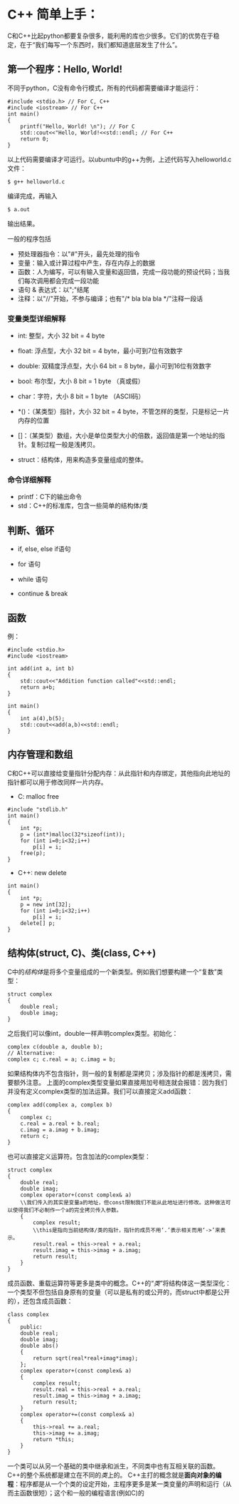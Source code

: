 # C++ 简单上手：

C和C++比起python都要复杂很多，能利用的库也少很多。它们的优势在于稳定，在于“我们每写一个东西时，我们都知道底层发生了什么”。

## 第一个程序：Hello, World!
不同于python，C没有命令行模式，所有的代码都需要编译才能运行：

```
#include <stdio.h> // For C, C++
#include <iostream> // For C++
int main()
{
    printf("Hello, World! \n"); // For C
    std::cout<<"Hello, World!<<std::endl; // For C++
    return 0;
}
```
以上代码需要编译才可运行。以ubuntu中的g++为例，上述代码写入helloworld.c文件：
```console
$ g++ helloworld.c
```
编译完成，再输入
```console
$ a.out
```
输出结果。

一般的程序包括
* 预处理器指令：以"#"开头，最先处理的指令
* 变量：输入或计算过程中产生，存在内存上的数据
* 函数：人为编写，可以有输入变量和返回值，完成一段功能的预设代码；当我们每次调用都会完成一段功能
* 语句 & 表达式：以";"结尾
* 注释：以"//"开始，不参与编译；也有"/* bla bla bla */"注释一段话


### 变量类型详细解释

* int: 整型，大小 32 bit = 4 byte
* float: 浮点型，大小 32 bit = 4 byte，最小可到7位有效数字
* double: 双精度浮点型，大小 64 bit = 8 byte，最小可到16位有效数字
* bool: 布尔型，大小 8 bit = 1 byte （真或假）
* char：字符，大小 8 bit = 1 byte （ASCII码）

*  *()：（某类型）指针，大小 32 bit = 4 byte，不管怎样的类型，只是标记一片内存的位置
*  []：（某类型）数组，大小是单位类型大小的倍数，返回值是第一个地址的指针。复制过程一般是浅拷贝。
* struct：结构体，用来构造多变量组成的整体。

### 命令详细解释

* printf：C下的输出命令
* std：C++的标准库，包含一些简单的结构体/类

## 判断、循环

* if, else, else if语句

* for 语句

* while 语句

* continue & break

## 函数
例：
```
#include <stdio.h>
#include <iostream>

int add(int a, int b)
{
    std::cout<<"Addition function called"<<std::endl;
    return a+b;
}

int main()
{
    int a(4),b(5);
    std::cout<<add(a,b)<<std::endl;    
}
```

## 内存管理和数组
C和C++可以直接给变量指针分配内存：从此指针和内存绑定，其他指向此地址的指针都可以用于修改同样一片内存。
* C: malloc free 
```
#include "stdlib.h"
int main()
{
    int *p;
    p = (int*)malloc(32*sizeof(int));
    for (int i=0;i<32;i++)
        p[i] = i;
    free(p);
}
```
* C++: new delete
```
int main()
{
    int *p;
    p = new int[32];
    for (int i=0;i<32;i++)
        p[i] = i;
    delete[] p;
}
```

## 结构体(struct, C)、类(class, C++)
C中的*结构体*是将多个变量组成的一个新类型。例如我们想要构建一个“复数”类型：
```
struct complex
{
    double real;
    double imag;
}
```
之后我们可以像int，double一样声明complex类型。初始化：
```
complex c(double a, double b);
// Alternative:
complex c; c.real = a; c.imag = b;
```
如果结构体内不包含指针，则一般的复制都是深拷贝；涉及指针的都是浅拷贝，需要额外注意。
上面的complex类型变量如果直接用加号相连就会报错：因为我们并没有定义complex类型的加法运算。我们可以直接定义add函数：
```
complex add(complex a, complex b)
{
    complex c;
    c.real = a.real + b.real;
    c.imag = a.imag + b.imag;
    return c;
}
```
也可以直接定义运算符。包含加法的complex类型：
```
struct complex
{
    double real;
    double imag;
    complex operator+(const complex& a)
    \\我们传入的其实是变量a的地址，但const限制我们不能从此地址进行修改。这种做法可以使得我们不必制作一个a的完全拷贝传入参数。
    {
        complex result;
        \\this是指向当前结构体/类的指针，指针的成员不用‘.’表示相关而用‘->’来表示。
        result.real = this->real + a.real;
        result.imag = this->imag + a.imag;
        return result;
    }
}
```
成员函数、重载运算符等更多是类中的概念。C++的“*类*”将结构体这一类型深化：一个类型不但包括自身原有的变量（可以是私有的或公开的，而struct中都是公开的），还包含成员函数：
```
class complex
{
    public:
    double real;
    double imag;
    double abs()
    {
        return sqrt(real*real+imag*imag);
    };
    complex operator+(const complex& a)
    {
        complex result;
        result.real = this->real + a.real;
        result.imag = this->imag + a.imag;
        return result;
    }
    complex operator+=(const complex& a)
    {
        this->real += a.real;
        this->imag += a.imag;
        return *this;
    }
}
```
一个类可以从另一个基础的类中继承和派生，不同类中也有互相关联的函数。C++的整个系统都是建立在不同的*类*上的。
C++主打的概念就是**面向对象的编程**：程序都是从一个个类的设定开始，主程序更多是某一类变量的声明和运行（从而主函数很短）；这个和一般的编程语言(例如C)的